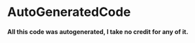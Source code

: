 # AutoGeneratedCode
<h4><strong>All this code was autogenerated, I take no credit for any of it.</strong></h4>
